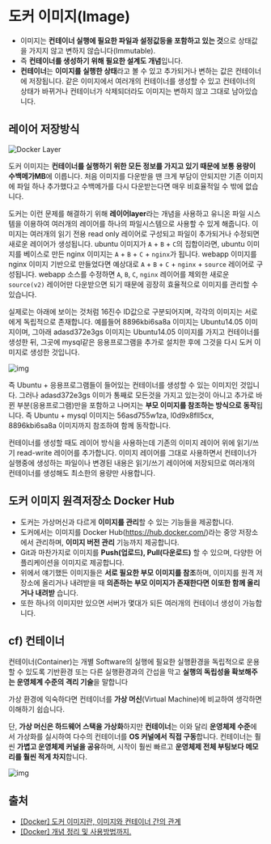 # 도커 이미지(Image)

- 이미지는 **컨테이너 실행에 필요한 파일과 설정값등을 포함하고 있는 것**으로 상태값을 가지지 않고 변하지 않습니다(Immutable). 
- 즉 **컨테이너를 생성하기 위해 필요한 설계도 개념**입니다.
- **컨테이너**는 **이미지를 실행한 상태**라고 볼 수 있고 추가되거나 변하는 값은 컨테이너에 저장됩니다. 같은 이미지에서 여러개의 컨테이너를 생성할 수 있고 컨테이너의 상태가 바뀌거나 컨테이너가 삭제되더라도 이미지는 변하지 않고 그대로 남아있습니다.

## 레이어 저장방식

![Docker Layer](https://subicura.com/assets/article_images/2017-01-19-docker-guide-for-beginners-1/image-layer.png)

도커 이미지는 **컨테이너를 실행하기 위한 모든 정보를 가지고 있기 때문에 보통 용량이 수백메가MB**에 이릅니다. 처음 이미지를 다운받을 땐 크게 부담이 안되지만 기존 이미지에 파일 하나 추가했다고 수백메가를 다시 다운받는다면 매우 비효율적일 수 밖에 없습니다.

도커는 이런 문제를 해결하기 위해 **레이어layer**라는 개념을 사용하고 유니온 파일 시스템을 이용하여 여러개의 레이어를 하나의 파일시스템으로 사용할 수 있게 해줍니다. 이미지는 여러개의 읽기 전용 read only 레이어로 구성되고 파일이 추가되거나 수정되면 새로운 레이어가 생성됩니다. ubuntu 이미지가 `A` + `B` + `C`의 집합이라면, ubuntu 이미지를 베이스로 만든 nginx 이미지는 `A` + `B` + `C` + `nginx`가 됩니다. webapp 이미지를 nginx 이미지 기반으로 만들었다면 예상대로 `A` + `B` + `C` + `nginx` + `source` 레이어로 구성됩니다. webapp 소스를 수정하면 `A`, `B`, `C`, `nginx` 레이어를 제외한 새로운 `source(v2)` 레이어만 다운받으면 되기 때문에 굉장히 효율적으로 이미지를 관리할 수 있습니다.

실제로는 아래에 보이는 것처럼 16진수 ID값으로 구분되어지며, 각각의 이미지는 서로에게 독립적으로 존재합니다. 예를들어 8896kbi6sa8a 이미지는 Ubuntu14.05 이미지이며, 그아래 adasd372e3gs 이미지는 Ubuntu14.05 이미지를 가지고 컨테이너를 생성한 뒤, 그곳에 mysql같은 응용프로그램을 추가로 설치한 후에 그것을 다시 도커 이미지로 생성한 것입니다.

![img](https://t1.daumcdn.net/cfile/tistory/996084415B055C2438)

즉 Ubuntu + 응용프로그램들이 들어있는 컨테이너를 생성할 수 있는 이미지인 것입니다. 그러나 adasd372e3gs 이미가 통째로 모든것을 가지고 있는것이 아니고 추가로 바뀐 부분(응용프로그램)만을 포함하고 나머지는 **부모 이미지를 참조하는 방식으로 동작**됩니다. 즉 Ubuntu + mysql 이미지는 56asd755w1za, l0d9x8fll5cx, 8896kbi6sa8a 이미지까지 참조하여 함께 동작합니다.

컨테이너를 생성할 때도 레이어 방식을 사용하는데 기존의 이미지 레이어 위에 읽기/쓰기 read-write 레이어를 추가합니다. 이미지 레이어를 그대로 사용하면서 컨테이너가 실행중에 생성하는 파일이나 변경된 내용은 읽기/쓰기 레이어에 저장되므로 여러개의 컨테이너를 생성해도 최소한의 용량만 사용합니다.

## 도커 이미지 원격저장소 Docker Hub

- 도커는 가상머신과 다르게 **이미지를 관리**할 수 있는 기능들을 제공합니다.
- 도커에서는 이미지를 Docker Hub(https://hub.docker.com/)라는 중앙 저장소에서 관리하며, **이미지 버전 관리** 기능까지 제공합니다.
- Git과 마찬가지로 이미지를 **Push(업로드), Pull(다운로드)** 할 수 있으며, 다양한 어플리케이션을 이미지로 제공합니다.
- 위에서 얘기했든 이미지들은 **서로 필요한 부모 이미지를 참조**하며, 이미지를 원격 저장소에 올리거나 내려받을 때 **의존하는 부모 이미지가 존재한다면 이또한 함께 올리거나 내려받** 습니다.
- 또한 하나의 이미지만 있으면 서버가 몇대가 되든 여러개의 컨테이너 생성이 가능합니다.



## cf) 컨테이너

컨테이너(Container)는 개별 Software의 실행에 필요한 실행환경을 독립적으로 운용할 수 있도록 기반환경 또는 다른 실행환경과의 간섭을 막고 **실행의 독립성을 확보해주는 운영체계 수준의 격리 기술**을 말합니다

가상 환경에 익숙하다면 컨테이너를 **가상 머신**(Virtual Machine)에 비교하여 생각하면 이해하기 쉽습니다.

단, **가상 머신은 하드웨어 스택을 가상화**하지만 **컨테이너**는 이와 달리 **운영체제 수준**에서 가상화를 실시하여 다수의 컨테이너를 **OS 커널에서 직접 구동**합니다. 컨테이너는 훨씬 **가볍고 운영체제 커널을 공유**하며, 시작이 훨씬 빠르고 **운영체제 전체 부팅보다 메모리를 훨씬 적게 차지**합니다.

![img](https://cloud.google.com/images/containers-landing/containers-101.png?authuser=0&hl=ko)







## 출처

- [[Docker] 도커 이미지란, 이미지와 컨테이너 간의 관계](https://dololak.tistory.com/352)
- [[Docker] 개념 정리 및 사용방법까지.](https://cultivo-hy.github.io/docker/image/usage/2019/03/14/Docker%EC%A0%95%EB%A6%AC/)

